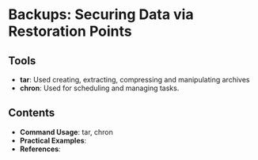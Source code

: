 # Backups: Securing Data via Restoration Points

## Tools
* **tar**: Used creating, extracting, compressing and manipulating archives
* **chron**: Used for scheduling and managing tasks. 

## Contents
* **Command Usage**: tar, chron
* **Practical Examples**:
* **References**: